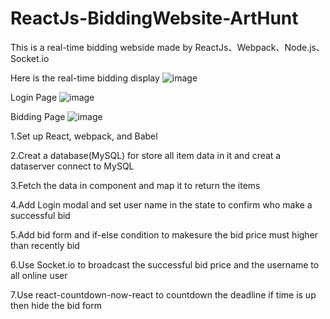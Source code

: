 # ReactJs-BiddingWebsite-ArtHunt

This is a real-time bidding webside made by ReactJs、Webpack、Node.js、Socket.io  

Here is the real-time bidding display
![image](https://github.com/LeoHsu0802/ReactJs-BiddingWebsite-ArtHunt/blob/master/Biddingdisplay.gif?raw=true)

Login Page
![image](https://github.com/LeoHsu0802/ReactJs-BiddingWebsite-ArtHunt/blob/master/view1.png)

Bidding Page
![image](https://github.com/LeoHsu0802/ReactJs-BiddingWebsite-ArtHunt/blob/master/view2.PNG)

1.Set up React, webpack, and Babel

2.Creat a database(MySQL) for store all item data in it and creat a dataserver connect to MySQL    

3.Fetch the data in component and map it to return the items   

4.Add Login modal and set user name in the state to confirm who make a successful bid   

5.Add bid form and if-else condition to makesure the bid price must higher than recently bid   

6.Use Socket.io to broadcast the successful bid price and the username to all online user   

7.Use react-countdown-now-react to countdown the deadline if time is up then hide the bid form      
